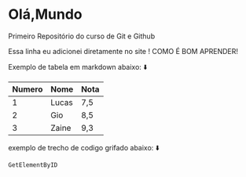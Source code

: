 # Olá,Mundo
 Primeiro Repositório do curso de Git e Github

Essa linha eu adicionei diretamente no site ! COMO É BOM APRENDER!


Exemplo de tabela em markdown abaixo: :arrow_down:	

Numero|Nome|Nota
----|----|----
1|Lucas| 7,5 
2|Gio| 8,5
3|Zaine|9,3

exemplo de trecho de codigo grifado abaixo: :arrow_down:	

`GetElementByID`
